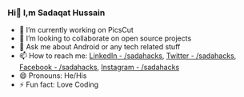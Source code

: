 ### Hi👋 I,m Sadaqat Hussain

- 🔭 I’m currently working on PicsCut
- 👯 I’m looking to collaborate on open source projects
- 💬 Ask me about Android or any tech related stuff
- 📫 How to reach me: [LinkedIn - /sadahacks](https://www.linkedin.com/in/sadahacks/), [Twitter - /sadahacks](https://twitter.com/sadahacks), [Facebook - /sadahacks](https://web.facebook.com/sadahacks), [Instagram - /sadahacks](https://www.instagram.com/sadahacks/)
- 😄 Pronouns: He/His
- ⚡ Fun fact: Love Coding


<!-- <img src="https://github-readme-stats.vercel.app/api?username=sadahacks&&show_icons=true&title_color=ffffff&icon_color=bb2acf&text_color=daf7dc&bg_color=191919">

 -->
